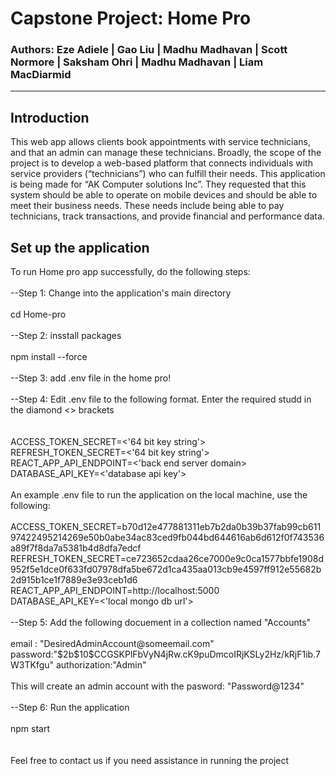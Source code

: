 <h1>Capstone Project: Home Pro </h1>
<h3>Authors: Eze Adiele | Gao Liu | Madhu Madhavan | Scott Normore | Saksham Ohri | Madhu Madhavan | Liam MacDiarmid </h3>
<hr>
<h2>Introduction</h2>
This web app allows clients book appointments with service technicians, and that an admin can manage these technicians. Broadly, the scope of the project is to develop a web-based platform that connects individuals with service providers (“technicians”) who can fulfill their needs. This application is being made for “AK Computer solutions Inc”. They requested that this system should be able to operate on mobile devices and should be able to meet their business needs. These needs include being able to pay technicians, track transactions, and provide financial and performance data. <br>
<h2>Set up the application</h2>
To run Home pro app successfully, do the following steps:<br>
<br>
--Step 1: Change into the application's main directory<br>
<br>
cd Home-pro<br>
<br>
--Step 2: insstall packages<br>
<br>
npm install --force<br>
<br>
--Step 3: add .env file in the home pro!
<br>
<br>
--Step 4: Edit .env file to the following format. Enter the required studd in the diamond <> brackets<br>
<br>
<br>ACCESS_TOKEN_SECRET=<'64 bit key string'>
<br>REFRESH_TOKEN_SECRET=<'64 bit key string'>
<br>REACT_APP_API_ENDPOINT=<'back end server domain>
<br>DATABASE_API_KEY=<'database api key'>
<br>
<br>An example .env file to run the application on the local machine, use the following:
<br>
<br>ACCESS_TOKEN_SECRET=b70d12e477881311eb7b2da0b39b37fab99cb61197422495214269e50b0abe34ac83ced9fb044bd644616ab6d612f0f743536a89f7f8da7a5381b4d8dfa7edcf
<br>REFRESH_TOKEN_SECRET=ce723652cdaa26ce7000e9c0ca1577bbfe1908d952f5e1dce0f633fd07978dfa5be672d1ca435aa013cb9e4597ff912e55682b2d915b1ce1f7889e3e93ceb1d6
<br>REACT_APP_API_ENDPOINT=http://localhost:5000
<br>DATABASE_API_KEY=<'local mongo db url'>
<br>
<br>--Step 5: Add the following docuement in a collection named "Accounts"
<br>
<br>email
:
"DesiredAdminAccount@someemail.com"<br>
password:"$2b$10$CCGSKPlFbVyN4jRw.cK9puDmcoIRjKSLy2Hz/kRjF1ib.7W3TKfgu"
authorization:"Admin"
<br>
<br> This will create an admin account with the pasword: "Password@1234"
<br>
<br>--Step 6: Run the application<br>
<br>
npm start <br> 
<br>
<br> Feel free to contact us if you need assistance in running the project

 
